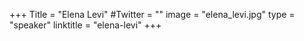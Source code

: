 +++
Title = "Elena Levi"
#Twitter = ""
image = "elena_levi.jpg"
type = "speaker"
linktitle = "elena-levi"
+++

